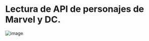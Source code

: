 # Lectura de API de personajes de  Marvel y DC.

![image](https://user-images.githubusercontent.com/16197568/189464464-92d5c403-7a4e-4db0-b430-378b6d7c3004.png)
